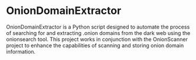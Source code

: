 # OnionDomainExtractor
OnionDomainExtractor is a Python script designed to automate the process of searching for and extracting .onion domains from the dark web using the onionsearch tool. This project works in conjunction with the OnionScanner project to enhance the capabilities of scanning and storing onion domain information.
